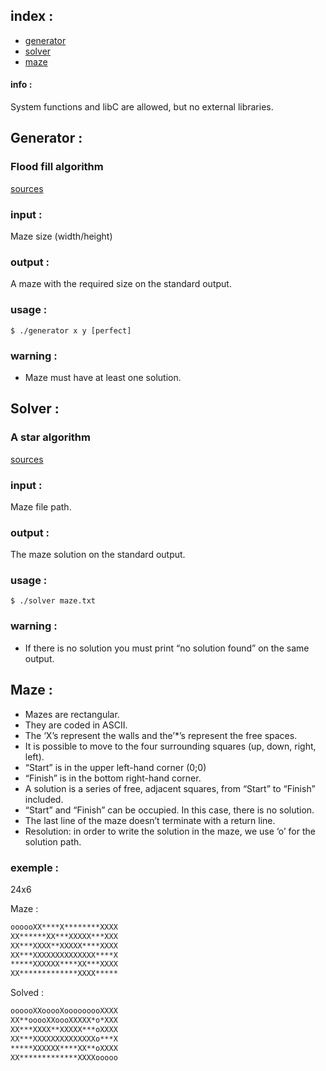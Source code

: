 ## index :
* [generator](#generator)
* [solver](#solver)
* [maze](#maze)  

#### info :
System functions and libC are allowed, but no external libraries.  

## Generator :
### __Flood fill__ algorithm
[sources](https://algostructure.com/specials/maze.php)  

### input :
Maze size (width/height)  

### output :
A maze with the required size on the standard output.  

### usage :
```shell
$ ./generator x y [perfect]
```

### warning :
* Maze must have at least one solution.


## Solver :
### __A star__ algorithm
[sources](https://hurna.io/fr/academy/algorithms/maze_pathfinder/a_star.html)  

### input :
Maze file path.  

### output :
The maze solution on the standard output.  

### usage :
```shell
$ ./solver maze.txt
```

### warning :
* If there is no solution you must print “no solution found” on the same output.  

## Maze :
* Mazes are rectangular.
* They are coded in ASCII.
* The ‘X’s represent the walls and the’*’s represent the free spaces.
* It is possible to move to the four surrounding squares (up, down, right, left).
* “Start” is in the upper left-hand corner (0;0)
* “Finish” is in the bottom right-hand corner.
* A solution is a series of free, adjacent squares, from “Start” to “Finish” included.
* “Start” and “Finish” can be occupied. In this case, there is no solution.
* The last line of the maze doesn’t terminate with a return line.
* Resolution: in order to write the solution in the maze, we use ‘o’ for the solution path.  

### exemple :

24x6  

Maze :  
```txt
oooooXX****X********XXXX  
XX******XX***XXXXX***XXX  
XX***XXXX**XXXXX****XXXX  
XX***XXXXXXXXXXXXXX****X  
*****XXXXXX****XX***XXXX  
XX*************XXXX*****  
```
Solved :  
```txt
oooooXXooooXooooooooXXXX  
XX**ooooXXoooXXXXX*o*XXX  
XX***XXXX**XXXXX***oXXXX  
XX***XXXXXXXXXXXXXXo***X  
*****XXXXXX****XX**oXXXX  
XX*************XXXXooooo  
```
